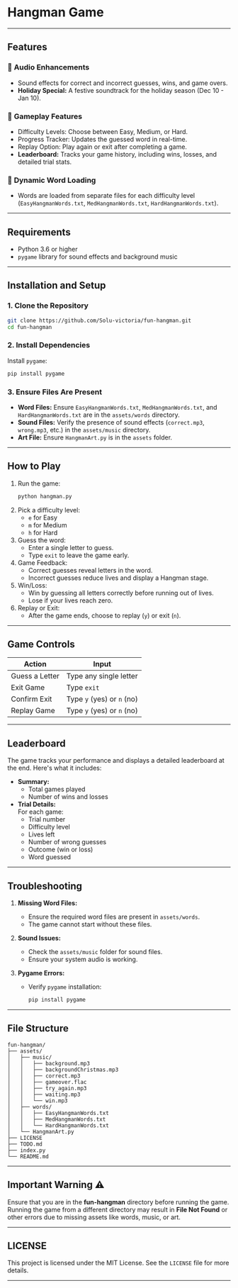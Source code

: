 # Hangman Game
---

## Features

### 🎵 **Audio Enhancements**
- Sound effects for correct and incorrect guesses, wins, and game overs.
- **Holiday Special:** A festive soundtrack for the holiday season (Dec 10 - Jan 10).
  
### 📝 **Gameplay Features**
- Difficulty Levels: Choose between Easy, Medium, or Hard.
- Progress Tracker: Updates the guessed word in real-time.
- Replay Option: Play again or exit after completing a game.
- **Leaderboard:** Tracks your game history, including wins, losses, and detailed trial stats.

### 📁 **Dynamic Word Loading**
- Words are loaded from separate files for each difficulty level (`EasyHangmanWords.txt`, `MedHangmanWords.txt`, `HardHangmanWords.txt`).

---

## Requirements

- Python 3.6 or higher
- `pygame` library for sound effects and background music

---

## Installation and Setup

### 1. Clone the Repository
```bash
git clone https://github.com/Solu-victoria/fun-hangman.git
cd fun-hangman
```

### 2. Install Dependencies
Install `pygame`:
```bash
pip install pygame
```

### 3. Ensure Files Are Present
- **Word Files:** Ensure `EasyHangmanWords.txt`, `MedHangmanWords.txt`, and `HardHangmanWords.txt` are in the `assets/words` directory.
- **Sound Files:** Verify the presence of sound effects (`correct.mp3`, `wrong.mp3`, etc.) in the `assets/music` directory.
- **Art File:** Ensure `HangmanArt.py` is in the `assets` folder.

---

## How to Play

1. Run the game:
   ```bash
   python hangman.py
   ```
2. Pick a difficulty level:
   - `e` for Easy  
   - `m` for Medium  
   - `h` for Hard  
3. Guess the word:
   - Enter a single letter to guess.
   - Type `exit` to leave the game early.
4. Game Feedback:
   - Correct guesses reveal letters in the word.
   - Incorrect guesses reduce lives and display a Hangman stage.
5. Win/Loss:
   - Win by guessing all letters correctly before running out of lives.
   - Lose if your lives reach zero.
6. Replay or Exit:
   - After the game ends, choose to replay (`y`) or exit (`n`).

---

## Game Controls

| **Action**       | **Input**                             |
|-------------------|---------------------------------------|
| Guess a Letter    | Type any single letter               |
| Exit Game         | Type `exit`                         |
| Confirm Exit      | Type `y` (yes) or `n` (no)          |
| Replay Game       | Type `y` (yes) or `n` (no)          |

---

## Leaderboard

The game tracks your performance and displays a detailed leaderboard at the end. Here's what it includes:
- **Summary:**
  - Total games played
  - Number of wins and losses
- **Trial Details:**  
  For each game:
  - Trial number
  - Difficulty level
  - Lives left
  - Number of wrong guesses
  - Outcome (win or loss)
  - Word guessed

---

## Troubleshooting

1. **Missing Word Files:**
   - Ensure the required word files are present in `assets/words`.
   - The game cannot start without these files.

2. **Sound Issues:**
   - Check the `assets/music` folder for sound files.
   - Ensure your system audio is working.

3. **Pygame Errors:**
   - Verify `pygame` installation:
     ```bash
     pip install pygame
     ```

---

## File Structure

```
fun-hangman/
├── assets/
│   ├── music/
│   │   ├── background.mp3
│   │   ├── backgroundChristmas.mp3
│   │   ├── correct.mp3
│   │   ├── gameover.flac
│   │   ├── try_again.mp3
│   │   ├── waiting.mp3
│   │   └── win.mp3
│   ├── words/
│   │   ├── EasyHangmanWords.txt
│   │   ├── MedHangmanWords.txt
│   │   └── HardHangmanWords.txt
│   └── HangmanArt.py
├── LICENSE
├── TODO.md
├── index.py
└── README.md
```
---

## Important Warning ⚠️
Ensure that you are in the **fun-hangman** directory before running the game.  
Running the game from a different directory may result in **File Not Found** or other errors due to missing assets like words, music, or art.

---

## LICENSE
This project is licensed under the MIT License. See the `LICENSE` file for more details.

--- 